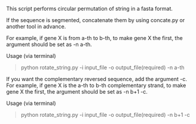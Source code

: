 This script performs circular permutation of string in a fasta format.

If the sequence is segmented, concatenate them by using concate.py or another tool in advance.

For example, if gene X is from a-th to b-th, to make gene X the first, the argument should be set as
-n a-th.

Usage (via terminal)
>python rotate_string.py -i input_file -o output_file(required) -n a-th

If you want the complementary reversed sequence, add the argument -c.
For example, if gene X is the a-th to b-th complementary strand, to make gene X the first, the argument should be set as
-n b+1 -c.

Usage (via terminal)
>python rotate_string.py -i input_file -o output_file(required) -n b+1 -c
